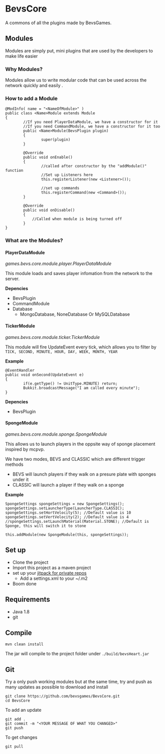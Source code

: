 # BevsCore
A commons of all the plugins made by BevsGames.

## Modules
Modules are simply put, mini plugins that are used by the developers to make life easier 

### Why Modules?
Modules allow us to write modular code that can be used across the network
quickly and easily .

### How to add a Module
```
@ModInfo( name = "<NameOfModule>" )
public class <Name>Module extends Module
{
		//If you need PlayerDataModule, we have a constructor for it
		//If you need CommandModule, we have a constructor for it too
		public <Name>Module(BevsPlugin plugin)
		{
				super(plugin)
		}

		@Override
		public void onEnable()
		{
				//called after constructor by the "addModule()" function
				//Set up Listeners here
				this.registerListener(new <Listener>());

				//set up commands
				this.registerCommand(new <Command>());
		}

		@Override
		public void onDisable()
		{
			//Called when module is being turned off
		}
}
```
### What are the Modules?
#### PlayerDataModule
*games.bevs.core.module.player.PlayerDataModule*

This module loads and saves player infomation from the network to the server.

**Depencies**
* BevsPlugin
* CommandModule
* Database
  * MongoDatabase, NoneDatabase Or MySQLDatabase

#### TickerModule
*games.bevs.core.module.ticker.TickerModule*

This module will fire UpdateEvent every tick, which allows you
to filter by ```TICK, SECOND, MINUTE, HOUR, DAY, WEEK, MONTH, YEAR```

**Example**
```
@EventHandler
public void onSecond(UpdateEvent e)
{
		if(e.getType() != UnitType.MINUTE) return;
		Bukkit.broadcastMessage("I am called every minute");
}
```

**Depencies**
* BevsPlugin

#### SpongeModule
*games.bevs.core.module.sponge.SpongeModule*

This allows us to launch players in the oppsite way of sponge placement
inspired by mcpvp.

We have two modes, BEVS and CLASSIC which are different trigger methods
* BEVS will launch players if they walk on a presure plate with sponges under it
* CLASSIC will launch a player if they walk on a sponge


**Example**
```
SpongeSettings spongeSettings = new SpongeSettings();
spongeSettings.setLauncherType(LauncherType.CLASSIC);
spongeSettings.setHortVelocity(5); //Default value is 10
spongeSettings.setVertVelocity(2); //Default value is 4
//spongeSettings.setLaunchMaterial(Material.STONE); //Default is Sponge, this will switch it to stone

this.addModule(new SpongeModule(this, spongeSettings));
```

## Set up
* Clone the project
* Import this project as a maven project
* set up your [jitpack for private repos](https://jitpack.io/private)
	* Add a settings.xml to your ~/.m2
* Boom done

## Requirements
* Java 1.8
* git

## Compile
```
mvn clean install
```

The jar will compile to the project folder under 
```./build/bevsHeart.jar```

## Git
Try a only push working modules but at the same time, try and push as many updates as possible
to download and install
```
git clone https://github.com/bevsgames/BevsCore.git
cd BevsCore
```

To add an update
```
git add .
git commit -m "<YOUR MESSAGE OF WHAT YOU CHANGED>"
git push
```

To get changes
```
git pull
```

